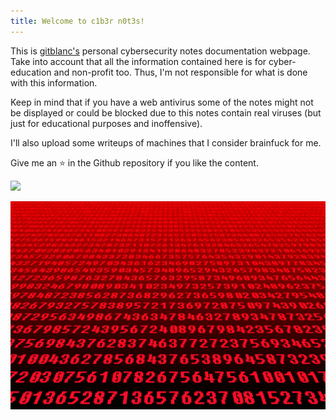 ```yaml
---
title: Welcome to c1b3r n0t3s!
---
```


This is [gitblanc's](https://github.com/gitblanc/) personal cybersecurity notes documentation webpage. Take into account that all the information contained here is for cyber-education and non-profit too. Thus, I'm not responsible for what is done with this information.

Keep in mind that if you have a web antivirus some of the notes might not be displayed or could be blocked due to this notes contain real viruses (but just for educational purposes and inoffensive).

I'll also upload some writeups of machines that I consider brainfuck for me.

Give me an ⭐️ in the Github repository if you like the content.

<script src="https://tryhackme.com/badge/943872"></script>
<a href="https://www.buymeacoffee.com/gitblanc"><img src="https://img.buymeacoffee.com/button-api/?text=Buy me a sandwich&emoji=🥪&slug=gitblanc&button_colour=FF5F5F&font_colour=ffffff&font_family=Lato&outline_colour=000000&coffee_colour=FFDD00" /></a>

<script data-goatcounter="https://gitblanc.goatcounter.com/count"
        async src="//gc.zgo.at/count.js"></script>


![banner](banner.jpg)
